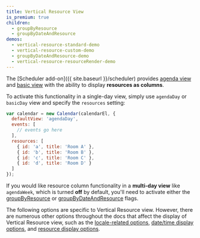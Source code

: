 ```yaml
---
title: Vertical Resource View
is_premium: true
children:
  - groupByResource
  - groupByDateAndResource
demos:
  - vertical-resource-standard-demo
  - vertical-resource-custom-demo
  - groupByDateAndResource-demo
  - vertical-resource-resourceRender-demo
---
```


The [Scheduler add-on]({{ site.baseurl }}/scheduler) provides [agenda view](agenda-view) and [basic view](basic-view) with the ability to display **resources as columns**.

To activate this functionality in a single-day view, simply use `agendaDay` or `basicDay` view and specify the `resources` setting:

```js
var calendar = new Calendar(calendarEl, {
  defaultView: 'agendaDay',
  events: [
    // events go here
  ],
  resources: [
    { id: 'a', title: 'Room A' },
    { id: 'b', title: 'Room B' },
    { id: 'c', title: 'Room C' },
    { id: 'd', title: 'Room D' }
  ]
});
```

If you would like resource column functionality in a **multi-day view** like `agendaWeek`, which is turned **off** by default, you'll need to activate either the [groupByResource](groupByResource) or [groupByDateAndResource](groupByDateAndResource) flags.

The following options are specific to Vertical Resource view. However, there are numerous other options throughout the docs that affect the display of Vertical Resource view, such as the [locale-related options](localization), [date/time display options](date-display), and [resource display options](resource-display).
